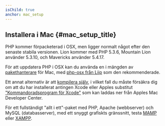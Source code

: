```yaml
---
isChild: true
anchor: mac_setup
---
```


## Installera i Mac  {#mac_setup_title}

PHP kommer förpacketerad i OSX, men ligger normalt något efter den senaste 
stabila versionen. Lion kommer med PHP 5.3.6, Mountain Lion använder 5.3.10, 
och Mavericks använder 5.4.17.

För att uppdatera PHP i OSX kan du använda en i mängden av [pakethanterare][mac-package-managers] 
för Mac, med [php-osx från Liip][php-osx-downloads] som den rekommenderade.

Ett annat alternativ är att [kompilera själv][mac-compile], i vilket fall du måste försäkra dig om att du har 
installerat antingen Xcode eller Apples substitut ["Kommandoradsprogram för Xcode"][apple-developer] som kan 
laddas ner från Apples Mac Developer Center.

För ett fullständigt "allt i ett"-paket med PHP, Apache (webbserver) och MySQL 
(databasserver), med ett snyggt grafiskts gränssnitt, testa 
[MAMP][mamp-downloads] eller [XAMPP][xampp].

[mac-package-managers]: http://www.php.net/manual/en/install.macosx.packages.php
[mac-compile]: http://www.php.net/manual/en/install.macosx.compile.php
[xcode-gcc-substitution]: https://github.com/kennethreitz/osx-gcc-installer
[apple-developer]: https://developer.apple.com/downloads
[mamp-downloads]: http://www.mamp.info/en/downloads/index.html
[php-osx-downloads]: http://php-osx.liip.ch/
[xampp]: http://www.apachefriends.org/en/xampp.html
